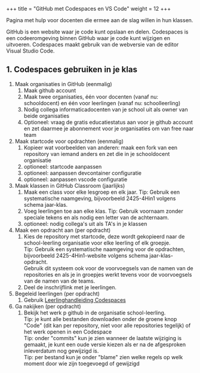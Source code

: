 +++
title = "GitHub met Codespaces en VS Code"
weight = 12
+++

Pagina met hulp voor docenten die ermee aan de slag willen in hun klassen.
<!--more-->
GitHub is een website waar je code kunt opslaan en delen. Codespaces is een codeeromgeving binnen GitHub waar je code kunt wijzigen en uitvoeren. Codespaces maakt gebruik van de webversie van de editor Visual Studio Code.

## 1. Codespaces gebruiken in je klas

1. Maak organisaties in GitHub (eenmalig)
    1. Maak github account
    2. Maak twee organisaties, één voor docenten (vanaf nu: schooldocent) en één voor leerlingen (vanaf nu: schoolleerling)
    3. Nodig collega informaticadocenten van je school uit als owner van beide organisaties
    4. Optioneel: vraag de gratis educatiestatus aan voor je github account en zet daarmee je abonnement voor je organisaties om van free naar team
2. Maak startcode voor opdrachten (eenmalig)
    1. Kopieer wat voorbeelden van anderen: maak een fork van een repository van iemand anders en zet die in je schooldocent organisatie
    2. optioneel: startcode aanpassen
    3. optioneel: aanpassen devcontainer configuratie
    4. optioneel: aanpassen vscode configuratie
3. Maak klassen in GitHub Classroom (jaarlijks)
    1. Maak een class voor elke lesgroep en elk jaar. Tip: Gebruik een systematische naamgeving, bijvoorbeeld 2425-4Hin1 volgens schema jaar-klas.
    2. Voeg leerlingen toe aan elke klas. Tip: Gebruik voornaam zonder speciale tekens en als nodig een letter van de achternaam.
    3. optioneel: nodig collega's uit als TA's in je klassen
4. Maak een opdracht aan (per opdracht)
    1. Kies de repository met startcode, deze wordt gekopieerd naar de school-leerling organisatie voor elke leerling of elk groepje. <br>
    Tip: Gebruik een systematische naamgeving voor de opdrachten, bijvoorbeeld 2425-4Hin1-website volgens schema jaar-klas-opdracht. <br>
    Gebruik dit systeem ook voor de voorvoegsels van de namen van de repositories en als je in groepjes werkt tevens voor de voorvoegsels van de namen van de teams.
    2. Deel de inschrijflink met je leerlingen.
5. Begeleid leerlingen (per opdracht)
    1. Gebruik [Leerlinghandleiding Codespaces](/help/codespaces/)
6. Ga nakijken (per opdracht)
    1. Bekijk het werk p github in de organisatie school-leerling.<br>
    Tip: je kunt alle bestanden downloaden onder de groene knop "Code" (dit kan per repository, niet voor alle repositories tegelijk) of het werk openen in een Codespace<br>
    Tip: onder "commits" kun je zien wanneer de laatste wijziging is gemaakt, je kunt een oude versie kiezen als er na de afgesproken inleverdatum nog gewijzigd is.<br>
    Tip: per bestand kun je onder "blame" zien welke regels op welk moment door wie zijn toegevoegd of gewijzigd<br>
